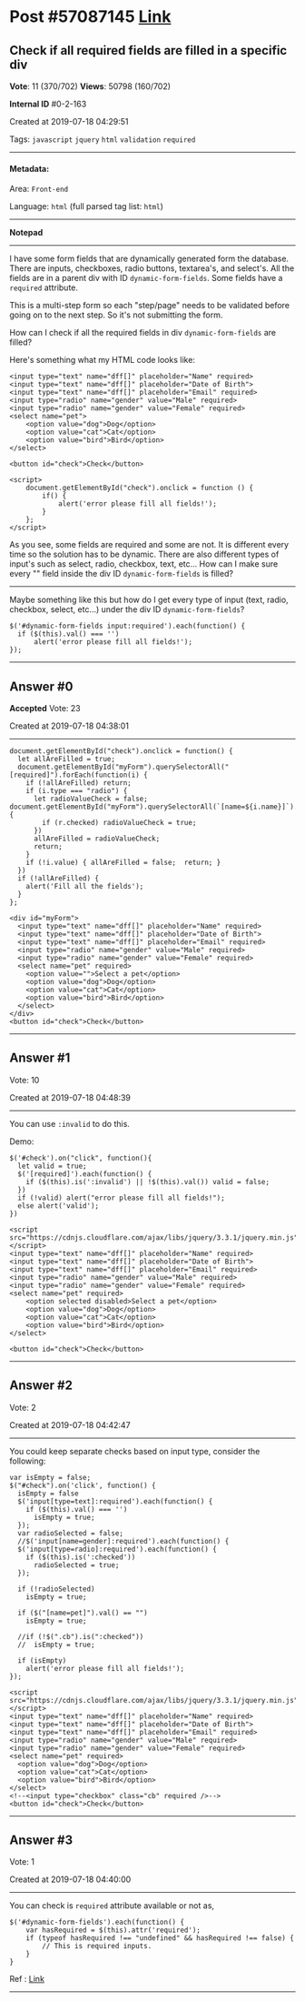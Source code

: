 
# Post \#57087145 [Link](https://stackoverflow.com/questions/57087145/)

## Check if all required fields are filled in a specific div

**Vote**: 11 (370/702) **Views**: 50798 (160/702) 

**Internal ID** \#0-2-163

Created at 2019-07-18 04:29:51

Tags: `javascript` `jquery` `html` `validation` `required`

----------

#### Metadata:

Area: `Front-end`

Language: `html` (full parsed tag list: `html`)

----------

**Notepad**


----------

I have some form fields that are dynamically generated form the database. There are inputs, checkboxes, radio buttons, textarea's, and select's. All the fields are in a parent div with ID `dynamic-form-fields`. Some fields have a `required` attribute.

This is a multi-step form so each "step/page" needs to be validated before going on to the next step. So it's not submitting the form.

How can I check if all the required fields in div `dynamic-form-fields` are filled?

Here's something what my HTML code looks like:

```
<input type="text" name="dff[]" placeholder="Name" required>
<input type="text" name="dff[]" placeholder="Date of Birth">
<input type="text" name="dff[]" placeholder="Email" required>
<input type="radio" name="gender" value="Male" required>
<input type="radio" name="gender" value="Female" required>
<select name="pet">
    <option value="dog">Dog</option>
    <option value="cat">Cat</option>
    <option value="bird">Bird</option>
</select>

<button id="check">Check</button>

<script>
    document.getElementById("check").onclick = function () {
        if() {
            alert('error please fill all fields!');
        }
    };
</script>
```


As you see, some fields are required and some are not. It is different every time so the solution has to be dynamic. There are also different types of input's such as select, radio, checkbox, text, etc... How can I make sure every "" field inside the div ID `dynamic-form-fields` is filled?


---





Maybe something like this but how do I get every type of input (text, radio, checkbox, select, etc...) under the div ID `dynamic-form-fields`?

```
$('#dynamic-form-fields input:required').each(function() {
  if ($(this).val() === '')
      alert('error please fill all fields!');
});
```



----------
        
## Answer \#0

**Accepted** Vote: 23

Created at 2019-07-18 04:38:01

------------

```
document.getElementById("check").onclick = function() {
  let allAreFilled = true;
  document.getElementById("myForm").querySelectorAll("[required]").forEach(function(i) {
    if (!allAreFilled) return;
    if (i.type === "radio") {
      let radioValueCheck = false;
document.getElementById("myForm").querySelectorAll(`[name=${i.name}]`).forEach(function(r) {
        if (r.checked) radioValueCheck = true;
      })
      allAreFilled = radioValueCheck;
      return;
    }
    if (!i.value) { allAreFilled = false;  return; }
  })
  if (!allAreFilled) {
    alert('Fill all the fields');
  }
};
```
```
<div id="myForm">
  <input type="text" name="dff[]" placeholder="Name" required>
  <input type="text" name="dff[]" placeholder="Date of Birth">
  <input type="text" name="dff[]" placeholder="Email" required>
  <input type="radio" name="gender" value="Male" required>
  <input type="radio" name="gender" value="Female" required>
  <select name="pet" required>
    <option value="">Select a pet</option>
    <option value="dog">Dog</option>
    <option value="cat">Cat</option>
    <option value="bird">Bird</option>
  </select>
</div>
<button id="check">Check</button>
```




------------
    
    
## Answer \#1

 Vote: 10

Created at 2019-07-18 04:48:39

------------

You can use `:invalid` to do this.

Demo:

```
$('#check').on("click", function(){
  let valid = true;
  $('[required]').each(function() {
    if ($(this).is(':invalid') || !$(this).val()) valid = false;
  })
  if (!valid) alert("error please fill all fields!");
  else alert('valid');
})
```
```
<script src="https://cdnjs.cloudflare.com/ajax/libs/jquery/3.3.1/jquery.min.js"></script>
<input type="text" name="dff[]" placeholder="Name" required>
<input type="text" name="dff[]" placeholder="Date of Birth">
<input type="text" name="dff[]" placeholder="Email" required>
<input type="radio" name="gender" value="Male" required>
<input type="radio" name="gender" value="Female" required>
<select name="pet" required>
    <option selected disabled>Select a pet</option>
    <option value="dog">Dog</option>
    <option value="cat">Cat</option>
    <option value="bird">Bird</option>
</select>

<button id="check">Check</button>
```




------------
    
    
## Answer \#2

 Vote: 2

Created at 2019-07-18 04:42:47

------------

You could keep separate checks based on input type, consider the following:

```
var isEmpty = false;
$("#check").on('click', function() {
  isEmpty = false
  $('input[type=text]:required').each(function() {
    if ($(this).val() === '')
      isEmpty = true;
  });
  var radioSelected = false;
  //$('input[name=gender]:required').each(function() {
  $('input[type=radio]:required').each(function() {
    if ($(this).is(':checked'))
      radioSelected = true;
  });

  if (!radioSelected)
    isEmpty = true;

  if ($("[name=pet]").val() == "")
    isEmpty = true;

  //if (!$(".cb").is(":checked"))
  //  isEmpty = true;

  if (isEmpty)
    alert('error please fill all fields!');
});
```
```
<script src="https://cdnjs.cloudflare.com/ajax/libs/jquery/3.3.1/jquery.min.js"></script>
<input type="text" name="dff[]" placeholder="Name" required>
<input type="text" name="dff[]" placeholder="Date of Birth">
<input type="text" name="dff[]" placeholder="Email" required>
<input type="radio" name="gender" value="Male" required>
<input type="radio" name="gender" value="Female" required>
<select name="pet" required>
  <option value="dog">Dog</option>
  <option value="cat">Cat</option>
  <option value="bird">Bird</option>
</select>
<!--<input type="checkbox" class="cb" required />-->
<button id="check">Check</button>
```




------------
    
    
## Answer \#3

 Vote: 1

Created at 2019-07-18 04:40:00

------------

You can check is `required` attribute available or not as,

```
$('#dynamic-form-fields').each(function() {
    var hasRequired = $(this).attr('required');
    if (typeof hasRequired !== "undefined" && hasRequired !== false) {
        // This is required inputs.
    }
}
```


Ref : [Link](https://stackoverflow.com/questions/1318076/jquery-hasattr-checking-to-see-if-there-is-an-attribute-on-an-element)


------------
    
    